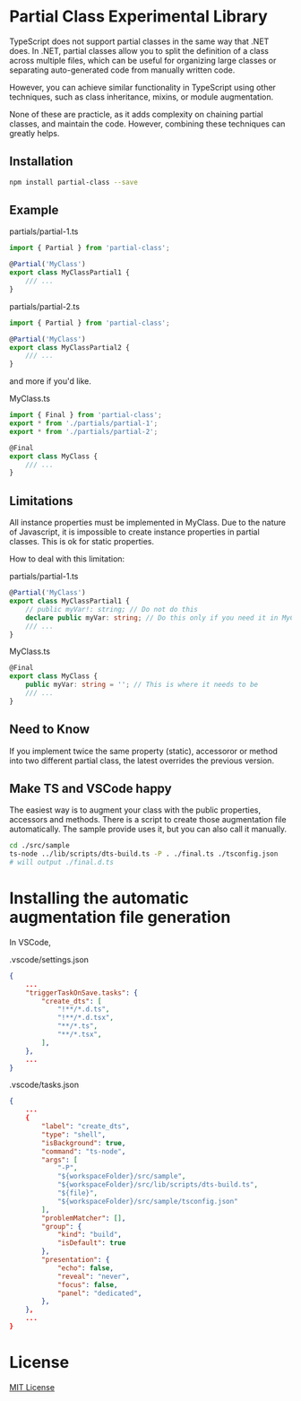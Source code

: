 # Partial Class Experimental Library

TypeScript does not support partial classes in the same way that .NET does. In .NET, partial classes allow you to split the definition of a class across multiple files, which can be useful for organizing large classes or separating auto-generated code from manually written code.

However, you can achieve similar functionality in TypeScript using other techniques, such as class inheritance, mixins, or module augmentation. 

None of these are practicle, as it adds complexity on chaining partial classes, and maintain the code. However, combining these techniques can greatly helps.

## Installation

```bash
npm install partial-class --save
```

## Example

partials/partial-1.ts
```ts
import { Partial } from 'partial-class';

@Partial('MyClass')
export class MyClassPartial1 {
	/// ...
}
```

partials/partial-2.ts
```ts
import { Partial } from 'partial-class';

@Partial('MyClass')
export class MyClassPartial2 {
	/// ...
}
```

and more if you'd like.

MyClass.ts
```ts
import { Final } from 'partial-class';
export * from './partials/partial-1';
export * from './partials/partial-2';

@Final
export class MyClass {
	/// ...
}
```

## Limitations

All instance properties must be implemented in MyClass. Due to the nature of Javascript, it is impossible to create instance properties in partial classes. This is ok for static properties.

How to deal with this limitation:

partials/partial-1.ts
```ts
@Partial('MyClass')
export class MyClassPartial1 {
	// public myVar!: string; // Do not do this
	declare public myVar: string; // Do this only if you need it in MyClassPartial1 class
	/// ...
}
```

MyClass.ts
```ts
@Final
export class MyClass {
	public myVar: string = ''; // This is where it needs to be
	/// ...
}
```

## Need to Know

If you implement twice the same property (static), accessoror or method into two different partial class, the latest overrides the previous version.

## Make TS and VSCode happy

The easiest way is to augment your class with the public properties, accessors and methods. There is a script to create those augmentation file automatically. The sample provide uses it, but you can also call it manually.

```bash
cd ./src/sample
ts-node ../lib/scripts/dts-build.ts -P . ./final.ts ./tsconfig.json
# will output ./final.d.ts
```

# Installing the automatic augmentation file generation

In VSCode, 

.vscode/settings.json
```json
{
	...
	"triggerTaskOnSave.tasks": {
		"create_dts": [
			"!**/*.d.ts",
			"!**/*.d.tsx",
			"**/*.ts",
			"**/*.tsx",
		],
	},
	...
}
```

.vscode/tasks.json
```json
{
	...
	{
		"label": "create_dts",
		"type": "shell",
		"isBackground": true,
		"command": "ts-node",
		"args": [
			"-P",
			"${workspaceFolder}/src/sample",
			"${workspaceFolder}/src/lib/scripts/dts-build.ts",
			"${file}",
			"${workspaceFolder}/src/sample/tsconfig.json"
		],
		"problemMatcher": [],
		"group": {
			"kind": "build",
			"isDefault": true
		},
		"presentation": {
			"echo": false,
			"reveal": "never",
			"focus": false,
			"panel": "dedicated",
		},
	},
	...
}
```

# License
[MIT License](LICENSE)
